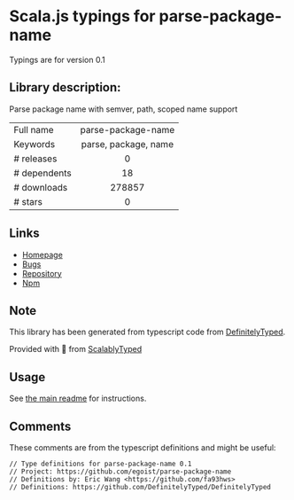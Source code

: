 
# Scala.js typings for parse-package-name

Typings are for version 0.1

## Library description:
Parse package name with semver, path, scoped name support

|                    |                 |
| ------------------ | :-------------: |
| Full name          | parse-package-name |
| Keywords           | parse, package, name |
| # releases         | 0 |
| # dependents       | 18 |
| # downloads        | 278857 |
| # stars            | 0 |

## Links
- [Homepage](https://github.com/egoist/parse-package-name#readme)
- [Bugs](https://github.com/egoist/parse-package-name/issues)
- [Repository](https://github.com/egoist/parse-package-name)
- [Npm](https://www.npmjs.com/package/parse-package-name)
    


## Note
This library has been generated from typescript code from [DefinitelyTyped](https://definitelytyped.org).

Provided with :purple_heart: from [ScalablyTyped](https://github.com/oyvindberg/ScalablyTyped)

## Usage
See [the main readme](../../readme.md) for instructions.

## Comments

These comments are from the typescript definitions and might be useful:
```
// Type definitions for parse-package-name 0.1
// Project: https://github.com/egoist/parse-package-name
// Definitions by: Eric Wang <https://github.com/fa93hws>
// Definitions: https://github.com/DefinitelyTyped/DefinitelyTyped

```

